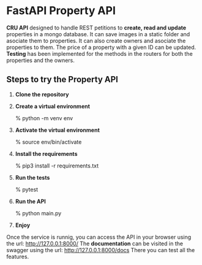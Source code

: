 # FastAPI **Property API**
**CRU API** designed to handle REST petitions to **create, read and update** properties in a mongo database. It can save images in a static folder and asociate them to properties. It can also create owners and asociate the properties to them. The price of a property with a given ID can be updated. **Testing** has been implemented for the methods in the routers for both the properties and the owners. 

## Steps to try the **Property API**

1. **Clone the repository**
2. **Create a virtual environment**

   % python -m venv env

3. **Activate the virtual environment**

   % source env/bin/activate
4. **Install the requirements**

   % pip3 install -r requirements.txt
6. **Run the tests**

   % pytest
8. **Run the API**

   % python main.py
10. **Enjoy**

Once the service is runnig, you can access the API in your browser using the url:
    http://127.0.0.1:8000/
The **documentation** can be visited in the swagger using the url:
    http://127.0.0.1:8000/docs
There you can test all the features.

